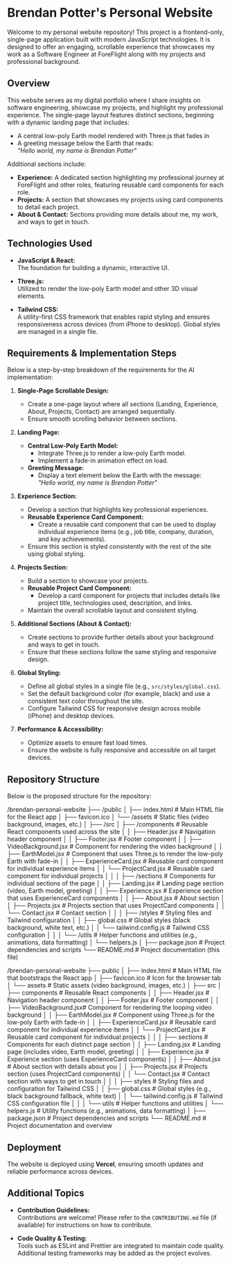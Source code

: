 # Brendan Potter's Personal Website

Welcome to my personal website repository! This project is a frontend-only, single-page application built with modern JavaScript technologies. It is designed to offer an engaging, scrollable experience that showcases my work as a Software Engineer at ForeFlight along with my projects and professional background.

## Overview

This website serves as my digital portfolio where I share insights on software engineering, showcase my projects, and highlight my professional experience. The single-page layout features distinct sections, beginning with a dynamic landing page that includes:
- A central low-poly Earth model rendered with Three.js that fades in
- A greeting message below the Earth that reads:  
  *"Hello world, my name is Brendan Potter"*

Additional sections include:
- **Experience:** A dedicated section highlighting my professional journey at ForeFlight and other roles, featuring reusable card components for each role.
- **Projects:** A section that showcases my projects using card components to detail each project.
- **About & Contact:** Sections providing more details about me, my work, and ways to get in touch.

## Technologies Used

- **JavaScript & React:**  
  The foundation for building a dynamic, interactive UI.
  
- **Three.js:**  
  Utilized to render the low-poly Earth model and other 3D visual elements.
  
- **Tailwind CSS:**  
  A utility-first CSS framework that enables rapid styling and ensures responsiveness across devices (from iPhone to desktop). Global styles are managed in a single file.

## Requirements & Implementation Steps

Below is a step-by-step breakdown of the requirements for the AI implementation:

1. **Single-Page Scrollable Design:**
   - Create a one-page layout where all sections (Landing, Experience, About, Projects, Contact) are arranged sequentially.
   - Ensure smooth scrolling behavior between sections.

2. **Landing Page:**
   - **Central Low-Poly Earth Model:**
     - Integrate Three.js to render a low-poly Earth model.
     - Implement a fade-in animation effect on load.
   - **Greeting Message:**
     - Display a text element below the Earth with the message:  
       *"Hello world, my name is Brendan Potter"*

3. **Experience Section:**
   - Develop a section that highlights key professional experiences.
   - **Reusable Experience Card Component:**
     - Create a reusable card component that can be used to display individual experience items (e.g., job title, company, duration, and key achievements).
   - Ensure this section is styled consistently with the rest of the site using global styling.

4. **Projects Section:**
   - Build a section to showcase your projects.
   - **Reusable Project Card Component:**
     - Develop a card component for projects that includes details like project title, technologies used, description, and links.
   - Maintain the overall scrollable layout and consistent styling.

5. **Additional Sections (About & Contact):**
   - Create sections to provide further details about your background and ways to get in touch.
   - Ensure that these sections follow the same styling and responsive design.

6. **Global Styling:**
   - Define all global styles in a single file (e.g., `src/styles/global.css`).
   - Set the default background color (for example, black) and use a consistent text color throughout the site.
   - Configure Tailwind CSS for responsive design across mobile (iPhone) and desktop devices.

7. **Performance & Accessibility:**
   - Optimize assets to ensure fast load times.
   - Ensure the website is fully responsive and accessible on all target devices.

## Repository Structure

Below is the proposed structure for the repository:

/brendan-personal-website ├── /public │ ├── index.html # Main HTML file for the React app │ ├── favicon.ico │ └── /assets # Static files (video background, images, etc.) │ ├── /src │ ├── /components # Reusable React components used across the site │ │ ├── Header.jsx # Navigation header component │ │ ├── Footer.jsx # Footer component │ │ ├── VideoBackground.jsx # Component for rendering the video background │ │ ├── EarthModel.jsx # Component that uses Three.js to render the low-poly Earth with fade-in │ │ ├── ExperienceCard.jsx # Reusable card component for individual experience items │ │ └── ProjectCard.jsx # Reusable card component for individual projects │ │ │ ├── /sections # Components for individual sections of the page │ │ ├── Landing.jsx # Landing page section (video, Earth model, greeting) │ │ ├── Experience.jsx # Experience section that uses ExperienceCard components │ │ ├── About.jsx # About section │ │ ├── Projects.jsx # Projects section that uses ProjectCard components │ │ └── Contact.jsx # Contact section │ │ │ ├── /styles # Styling files and Tailwind configuration │ │ ├── global.css # Global styles (black background, white text, etc.) │ │ └── tailwind.config.js # Tailwind CSS configuration │ │ │ └── /utils # Helper functions and utilities (e.g., animations, data formatting) │ └── helpers.js │ ├── package.json # Project dependencies and scripts └── README.md # Project documentation (this file)

/brendan-personal-website
├── public
│   ├── index.html             # Main HTML file that bootstraps the React app
│   ├── favicon.ico            # Icon for the browser tab
│   └── assets                 # Static assets (video background, images, etc.)
│
├── src
│   ├── components             # Reusable React components
│   │   ├── Header.jsx         # Navigation header component
│   │   ├── Footer.jsx         # Footer component
│   │   ├── VideoBackground.jsx# Component for rendering the looping video background
│   │   ├── EarthModel.jsx     # Component using Three.js for the low-poly Earth with fade-in
│   │   ├── ExperienceCard.jsx # Reusable card component for individual experience items
│   │   └── ProjectCard.jsx    # Reusable card component for individual projects
│   │
│   ├── sections               # Components for each distinct page section
│   │   ├── Landing.jsx        # Landing page (includes video, Earth model, greeting)
│   │   ├── Experience.jsx     # Experience section (uses ExperienceCard components)
│   │   ├── About.jsx          # About section with details about you
│   │   ├── Projects.jsx       # Projects section (uses ProjectCard components)
│   │   └── Contact.jsx        # Contact section with ways to get in touch
│   │
│   ├── styles                 # Styling files and configuration for Tailwind CSS
│   │   ├── global.css         # Global styles (e.g., black background fallback, white text)
│   │   └── tailwind.config.js # Tailwind CSS configuration file
│   │
│   └── utils                  # Helper functions and utilities
│       └── helpers.js         # Utility functions (e.g., animations, data formatting)
│
├── package.json               # Project dependencies and scripts
└── README.md                  # Project documentation and overview


## Deployment

The website is deployed using **Vercel**, ensuring smooth updates and reliable performance across devices.

## Additional Topics

- **Contribution Guidelines:**  
  Contributions are welcome! Please refer to the `CONTRIBUTING.md` file (if available) for instructions on how to contribute.
  
- **Code Quality & Testing:**  
  Tools such as ESLint and Prettier are integrated to maintain code quality. Additional testing frameworks may be added as the project evolves.
